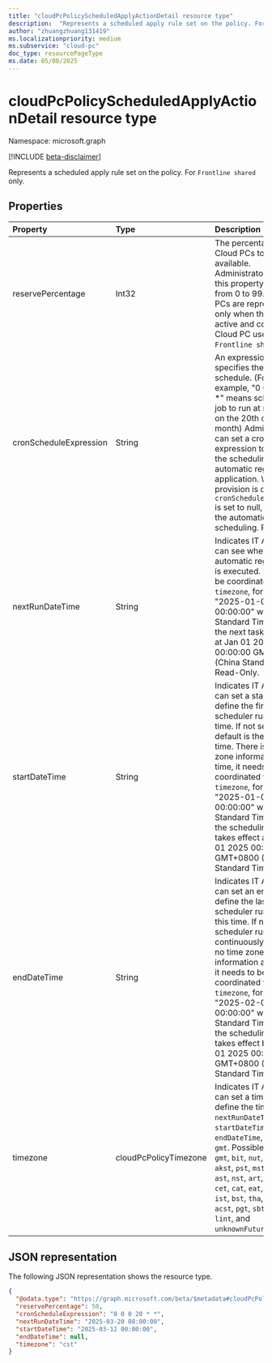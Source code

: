 ```yaml
---
title: "cloudPcPolicyScheduledApplyActionDetail resource type"
description:  "Represents a scheduled apply rule set on the policy. For `Frontline shared` only."
author: "zhuangzhuang131419"
ms.localizationpriority: medium
ms.subservice: "cloud-pc"
doc_type: resourcePageType
ms.date: 05/08/2025
---
```


# cloudPcPolicyScheduledApplyActionDetail resource type

Namespace: microsoft.graph

[!INCLUDE [beta-disclaimer](../../includes/beta-disclaimer.md)]

Represents a scheduled apply rule set on the policy. For `Frontline shared` only.

## Properties

|Property|Type|Description|
|:---|:---|:---|
|reservePercentage|Int32|The percentage of Cloud PCs to keep available. Administrators can set this property to a value from 0 to 99. Cloud PCs are reprovisioned only when there are no active and connected Cloud PC users. `Frontline shared` only.|
|cronScheduleExpression|String|An expression that specifies the cron schedule. (For example, "0 0 0 20 * *" means schedules a job to run at midnight on the 20th of every month) Administrators can set a cron expression to define the scheduling rules for automatic regular application. When auto provision is disabled, `cronScheduleExpression` is set to null, stopping the automatic task scheduling. Read-Only.|
|nextRunDateTime|String|Indicates IT Admins can see when the next automatic regular apply is executed. It needs to be coordinated with `timezone`, for example, "2025-01-01 00:00:00" with "China Standard Time" means the next task executes at Jan 01 2025 00:00:00 GMT+0800 (China Standard Time). Read-Only.|
|startDateTime|String|Indicates IT Admins can set a start date to define the first scheduler run after this time. If not set, the default is the current time. There is no time zone information at this time, it needs to be coordinated with `timezone`, for example, "2025-01-01 00:00:00" with "China Standard Time" means the scheduling rule takes effect after Jan 01 2025 00:00:00 GMT+0800 (China Standard Time).|
|endDateTime|String|Indicates IT Admins can set an end date to define the last scheduler run before this time. If not set, the scheduler runs continuously. There is no time zone information at this time; it needs to be coordinated with `timezone`, for example, "2025-02-01 00:00:00" with "China Standard Time" means the scheduling rule takes effect before Feb 01 2025 00:00:00 GMT+0800 (China Standard Time).|
|timezone|cloudPcPolicyTimezone|Indicates IT Admins can set a timezone to define the timezone of `nextRunDateTime`, `startDateTime`, `endDateTime`, default is `gmt`. Possible values are `gmt`, `bit`, `nut`, `hst`, `mit`, `akst`, `pst`, `mst`, `east`, `est`, `ast`, `nst`, `art`, `gst`, `azot`, `cet`, `cat`, `eat`, `get`, `pkt`, `ist`, `bst`, `tha`, `cst`, `jst`, `acst`, `pgt`, `sbt`, `fjt`, `tot`, `lint`, and `unknownFutureValue`.|

## JSON representation

The following JSON representation shows the resource type.
<!-- {
  "blockType": "resource",
  "keyProperty": "id",
  "@odata.type": "microsoft.graph.cloudPcPolicyScheduledApplyActionDetail",
  "baseType": "microsoft.graph.entity",
  "openType": false
}
-->

``` json
{
  "@odata.type": "https://graph.microsoft.com/beta/$metadata#cloudPcPolicyScheduledApplyActionDetail",
  "reservePercentage": 50,
  "cronScheduleExpression": "0 0 0 20 * *",
  "nextRunDateTime": "2025-03-20 08:00:00",
  "startDateTime": "2025-03-12 00:00:00",
  "endDateTime": null,
  "timezone": "cst"
}
```
